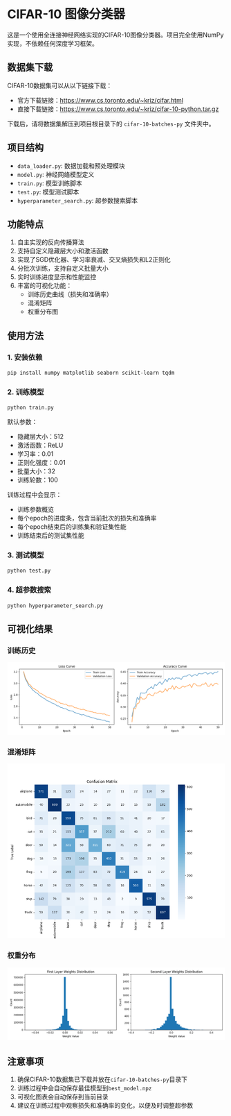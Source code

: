 # CIFAR-10 图像分类器

这是一个使用全连接神经网络实现的CIFAR-10图像分类器。项目完全使用NumPy实现，不依赖任何深度学习框架。

## 数据集下载

CIFAR-10数据集可以从以下链接下载：
- 官方下载链接：https://www.cs.toronto.edu/~kriz/cifar.html
- 直接下载链接：https://www.cs.toronto.edu/~kriz/cifar-10-python.tar.gz

下载后，请将数据集解压到项目根目录下的 `cifar-10-batches-py` 文件夹中。

## 项目结构

- `data_loader.py`: 数据加载和预处理模块
- `model.py`: 神经网络模型定义
- `train.py`: 模型训练脚本
- `test.py`: 模型测试脚本
- `hyperparameter_search.py`: 超参数搜索脚本

## 功能特点

1. 自主实现的反向传播算法
2. 支持自定义隐藏层大小和激活函数
3. 实现了SGD优化器、学习率衰减、交叉熵损失和L2正则化
4. 分批次训练，支持自定义批量大小
5. 实时训练进度显示和性能监控
6. 丰富的可视化功能：
   - 训练历史曲线（损失和准确率）
   - 混淆矩阵
   - 权重分布图

## 使用方法

### 1. 安装依赖

```bash
pip install numpy matplotlib seaborn scikit-learn tqdm
```

### 2. 训练模型

```bash
python train.py
```

默认参数：
- 隐藏层大小：512
- 激活函数：ReLU
- 学习率：0.01
- 正则化强度：0.01
- 批量大小：32
- 训练轮数：100

训练过程中会显示：
- 训练参数概览
- 每个epoch的进度条，包含当前批次的损失和准确率
- 每个epoch结束后的训练集和验证集性能
- 训练结束后的测试集性能

### 3. 测试模型

```bash
python test.py
```

### 4. 超参数搜索

```bash
python hyperparameter_search.py
```

## 可视化结果

### 训练历史
![训练历史](training_history.png)

### 混淆矩阵
![混淆矩阵](confusion_matrix.png)

### 权重分布
![权重分布](weights_distribution.png)

## 注意事项

1. 确保CIFAR-10数据集已下载并放在`cifar-10-batches-py`目录下
2. 训练过程中会自动保存最佳模型到`best_model.npz`
3. 可视化图表会自动保存到当前目录
4. 建议在训练过程中观察损失和准确率的变化，以便及时调整超参数 